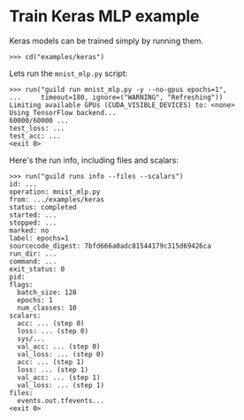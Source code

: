 # Train Keras MLP example

Keras models can be trained simply by running them.

    >>> cd("examples/keras")

Lets run the `mnist_mlp.py` script:

    >>> run("guild run mnist_mlp.py -y --no-gpus epochs=1",
    ...     timeout=180, ignore=("WARNING", "Refreshing"))
    Limiting available GPUs (CUDA_VISIBLE_DEVICES) to: <none>
    Using TensorFlow backend...
    60000/60000 ...
    test_loss: ...
    test_acc: ...
    <exit 0>

Here's the run info, including files and scalars:

    >>> run("guild runs info --files --scalars")
    id: ...
    operation: mnist_mlp.py
    from: .../examples/keras
    status: completed
    started: ...
    stopped: ...
    marked: no
    label: epochs=1
    sourcecode_digest: 7bfd666a0adc81544179c315d69426ca
    run_dir: ...
    command: ...
    exit_status: 0
    pid:
    flags:
      batch_size: 128
      epochs: 1
      num_classes: 10
    scalars:
      acc: ... (step 0)
      loss: ... (step 0)
      sys/...
      val_acc: ... (step 0)
      val_loss: ... (step 0)
      acc: ... (step 1)
      loss: ... (step 1)
      val_acc: ... (step 1)
      val_loss: ... (step 1)
    files:
      events.out.tfevents...
    <exit 0>
